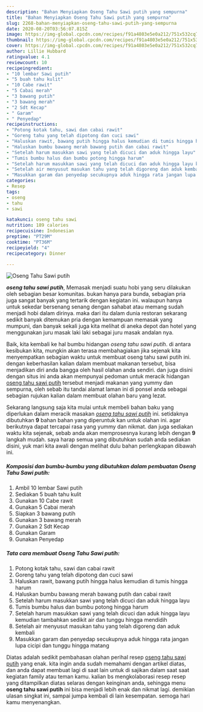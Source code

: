 ```yaml
---
description: "Bahan Menyiapkan Oseng Tahu Sawi putih yang sempurna"
title: "Bahan Menyiapkan Oseng Tahu Sawi putih yang sempurna"
slug: 2268-bahan-menyiapkan-oseng-tahu-sawi-putih-yang-sempurna
date: 2020-08-20T03:56:07.815Z
image: https://img-global.cpcdn.com/recipes/f91a4803e5e0a212/751x532cq70/oseng-tahu-sawi-putih-foto-resep-utama.jpg
thumbnail: https://img-global.cpcdn.com/recipes/f91a4803e5e0a212/751x532cq70/oseng-tahu-sawi-putih-foto-resep-utama.jpg
cover: https://img-global.cpcdn.com/recipes/f91a4803e5e0a212/751x532cq70/oseng-tahu-sawi-putih-foto-resep-utama.jpg
author: Lillie Hubbard
ratingvalue: 4.1
reviewcount: 10
recipeingredient:
- "10 lembar Sawi putih"
- "5 buah tahu kulit"
- "10 Cabe rawit"
- "5 Cabai merah"
- "3 bawang putih"
- "3 bawang merah"
- "2 Sdt Kecap"
- " Garam"
- " Penyedap"
recipeinstructions:
- "Potong kotak tahu, sawi dan cabai rawit"
- "Goreng tahu yang telah dipotong dan cuci sawi"
- "Haluskan rawit, bawang putih hingga halus kemudian di tumis hingga harum"
- "Haluskan bumbu bawang merah bawang putih dan cabai rawit"
- "Setelah harum masukkan sawi yang telah dicuci dan aduk hingga layu"
- "Tumis bumbu halus dan bumbu potong hingga harum"
- "Setelah harum masukkan sawi yang telah dicuci dan aduk hingga layu kemudian tambahkan sedikit air dan tunggu hingga mendidih"
- "Setelah air menyusut masukan tahu yang telah digoreng dan aduk kembali"
- "Masukkan garam dan penyedap secukupnya aduk hingga rata jangan lupa cicipi dan tunggu hingga matang"
categories:
- Resep
tags:
- oseng
- tahu
- sawi

katakunci: oseng tahu sawi 
nutrition: 189 calories
recipecuisine: Indonesian
preptime: "PT29M"
cooktime: "PT36M"
recipeyield: "4"
recipecategory: Dinner

---
```



![Oseng Tahu Sawi putih](https://img-global.cpcdn.com/recipes/f91a4803e5e0a212/751x532cq70/oseng-tahu-sawi-putih-foto-resep-utama.jpg)

<b><i>oseng tahu sawi putih</i></b>, Memasak menjadi suatu hobi yang seru dilakukan oleh sebagian besar komunitas. bukan hanya para bunda, sebagian pria juga sangat banyak yang tertarik dengan kegiatan ini. walaupun hanya untuk sekedar bersenang senang dengan sahabat atau memang sudah menjadi hobi dalam dirinya. maka dari itu dalam dunia restoran sekarang sedikit banyak ditemukan pria dengan kemampuan memasak yang mumpuni, dan banyak sekali juga kita melihat di aneka depot dan hotel yang menggunakan juru masak laki laki sebagai juru masak andalan nya.

Baik, kita kembali ke hal bumbu hidangan <i>oseng tahu sawi putih</i>. di antara kesibukan kita, mungkin akan terasa membahagiakan jika sejenak kita menyempatkan sebagian waktu untuk membuat oseng tahu sawi putih ini. dengan keberhasilan kalian dalam membuat makanan tersebut, bisa menjadikan diri anda bangga oleh hasil olahan anda sendiri. dan juga disini dengan situs ini anda akan mempunyai pedoman untuk meracik hidangan <u>oseng tahu sawi putih</u> tersebut menjadi makanan yang yummy dan sempurna, oleh sebab itu tandai alamat laman ini di ponsel anda sebagai sebagian rujukan kalian dalam membuat olahan baru yang lezat.




Sekarang langsung saja kita mulai untuk membeli bahan baku yang diperlukan dalam meracik masakan <u><i>oseng tahu sawi putih</i></u> ini. setidaknya dibutuhkan <b>9</b> bahan bahan yang diperuntuk kan untuk olahan ini. agar berikutnya dapat tercapai rasa yang yummy dan nikmat. dan juga sediakan waktu kita sejenak, sebab anda akan memprosesnya kurang lebih dengan <b>9</b> langkah mudah. saya harap semua yang dibutuhkan sudah anda sediakan disini, yuk mari kita awali dengan melihat dulu bahan perlengkapan dibawah ini.

<!--inarticleads1-->

##### Komposisi dan bumbu-bumbu yang dibutuhkan dalam pembuatan Oseng Tahu Sawi putih:

1. Ambil 10 lembar Sawi putih
1. Sediakan 5 buah tahu kulit
1. Gunakan 10 Cabe rawit
1. Gunakan 5 Cabai merah
1. Siapkan 3 bawang putih
1. Gunakan 3 bawang merah
1. Gunakan 2 Sdt Kecap
1. Gunakan  Garam
1. Gunakan  Penyedap




<!--inarticleads2-->

##### Tata cara membuat Oseng Tahu Sawi putih:

1. Potong kotak tahu, sawi dan cabai rawit
1. Goreng tahu yang telah dipotong dan cuci sawi
1. Haluskan rawit, bawang putih hingga halus kemudian di tumis hingga harum
1. Haluskan bumbu bawang merah bawang putih dan cabai rawit
1. Setelah harum masukkan sawi yang telah dicuci dan aduk hingga layu
1. Tumis bumbu halus dan bumbu potong hingga harum
1. Setelah harum masukkan sawi yang telah dicuci dan aduk hingga layu kemudian tambahkan sedikit air dan tunggu hingga mendidih
1. Setelah air menyusut masukan tahu yang telah digoreng dan aduk kembali
1. Masukkan garam dan penyedap secukupnya aduk hingga rata jangan lupa cicipi dan tunggu hingga matang




Diatas adalah sedikit pembahasan olahan perihal resep <u>oseng tahu sawi putih</u> yang enak. kita ingin anda sudah memahami dengan artikel diatas, dan anda dapat membuat lagi di saat lain untuk di sajikan dalam saat saat kegiatan family atau teman kamu. kalian bs mengkolaborasi resep resep yang ditampilkan diatas selaras dengan keinginan anda, sehingga menu <b>oseng tahu sawi putih</b> ini bisa menjadi lebih enak dan nikmat lagi. demikian ulasan singkat ini, sampai jumpa kembali di lain kesempatan. semoga hari kamu menyenangkan.

